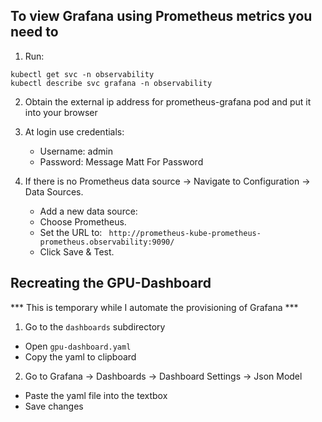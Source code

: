 ## To view Grafana using Prometheus metrics you need to

1. Run: 
```
kubectl get svc -n observability
kubectl describe svc grafana -n observability
```

2. Obtain the external ip address for prometheus-grafana pod and put it into your browser


3. At login use credentials:
	- Username: admin
	- Password: Message Matt For Password

4.	If there is no Prometheus data source -> Navigate to Configuration → Data Sources.
    - Add a new data source:
    - Choose Prometheus.
    - Set the URL to: ```
http://prometheus-kube-prometheus-prometheus.observability:9090/```
    - 	Click Save & Test.


## Recreating the GPU-Dashboard

*** This is temporary while I automate the provisioning of Grafana ***

1. Go to the ```dashboards``` subdirectory
  - Open ```gpu-dashboard.yaml```
  - Copy the yaml to clipboard
2. Go to Grafana -> Dashboards -> Dashboard Settings -> Json Model
  - Paste the yaml file into the textbox
  - Save changes